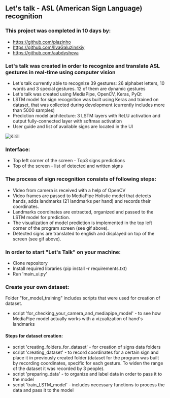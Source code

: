 ## Let's talk - ASL (American Sign Language) recognition
### This project was completed in 10 days by:
- https://github.com/plazinho
- https://github.com/IlyaGaluzinskiy
- https://github.com/aabdysheva

### Let's talk was created in order to recognize and translate ASL gestures in real-time using computer vision
- Let's talk currently able to recognize 39 gestures: 26 alphabet letters, 10 words and 3 special gestures. 12 of them are dynamic gestures
- Let's talk was created using MediaPipe, OpenCV, Keras, PyQt
- LSTM model for sign recognition was built using Keras and trained on dataset, that was collected during development (currently includes more than 5000 samples)
- Prediction model architecture: 3 LSTM layers with ReLU activation and output fully-connected layer with softmax activation
- User guide and list of available signs are located in the UI

![Kirill](https://user-images.githubusercontent.com/88561819/139092550-d1b2ef50-641f-467b-a74d-7a6550432974.gif)

### Interface:
- Top left corner of the screen - Top3 signs predictions 
- Top of the screen - list of detected and written signs

### The process of sign recognition consists of following steps:
- Video from camera is received with a help of OpenCV
- Video frames are passed to MediaPipe Holistic model that detects hands, adds landmarks (21 landmarks per hand) and records their coordinates.
- Landmarks coordinates are extracted, organized and passed to the LSTM model for prediction.
- The visualization of model prediction is implemented in the top left corner of the program screen (see gif above). 
- Detected signs are translated to english and displayed on top of the screen (see gif above).

### In order to start "Let's Talk" on your machine:
- Clone repository
- Install required libraries (pip install -r requirements.txt)
- Run 'main_ui.py'

### Create your own dataset:
Folder "for_model_training" includes scripts that were used for creation of dataset.
- script 'for_checking_your_camera_and_mediapipe_model' - to see how MediaPipe model actually works with a vizualization of hand's landmarks

#### Steps for dataset creation:
- script 'creating_folders_for_dataset' - for creation of signs data folders
- script 'creating_dataset' - to record coordinates for a certain sign and place it in previously created folder (dataset for the program was built by recording coordinates, specific for each gesture. To widen the range of the dataset it was recorded by 3 people).
- script 'preparing_data' - to organize and label data in order to pass it to the model
- script 'train_LSTM_model' - includes necessary functions to process the data and pass it to the model
